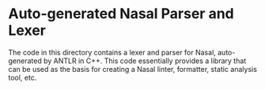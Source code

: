 # Auto-generated Nasal Parser and Lexer

The code in this directory contains a lexer and parser for Nasal, auto-generated by ANTLR in C++. This code essentially provides a library that can be used as the basis for creating a Nasal linter, formatter, static analysis tool, etc.